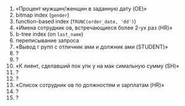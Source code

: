 1. «Процент мужщин/женщин в заданную дату (OE)»
  1. bitmap index (`gender`)
  2. function-based index (`TRUNC(order_date, 'dd')`)
2. «Имена сотрудник ов, встречающиеся более 2-ух раз (HR)»
  1. b-tree index (on `last_name`)
  2. переписывание запроса
3. «Вывод г рупп с отличник ами и должник ами (STUDENT)»
  1. ?
  2. ?
4. «К лиент, сделавший пок упк у на мак симальную сумму (SH)»
  1. ?
  2. ?
5. «Список сотрудник ов по должностям и зарплатам (HR)»
  1. ?
  2. ?
